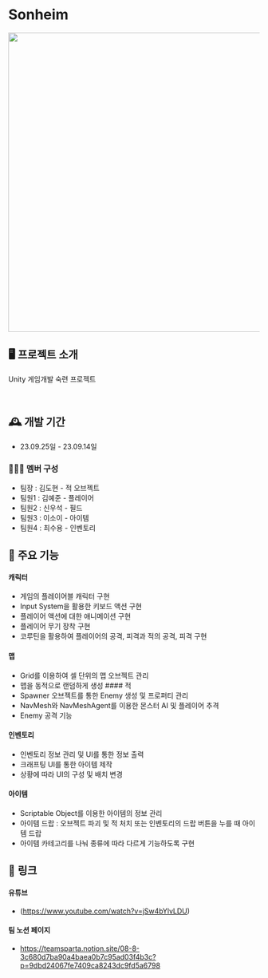 
# Sonheim
<img src="https://github.com/Annual-8-Trillion/Sonheim/assets/125940144/7326fa21-ff8b-45f8-b686-a15f3cb11e8b" width=600>

## 🖥️ 프로젝트 소개
Unity 게임개발 숙련 프로젝트

<br> 

## 🕰️ 개발 기간 
* 23.09.25일 - 23.09.14일 
### 🧑‍🤝‍🧑 멤버 구성 
- 팀장 : 김도현 - 적 오브젝트 
- 팀원1 : 김예준 - 플레이어 
- 팀원2 : 신우석 - 필드 
- 팀원3 : 이소이 - 아이템 
- 팀원4 : 최수용 - 인벤토리 

## 📌 주요 기능 
#### 캐릭터 
- 게임의 플레이어블 캐릭터 구현 
- Input System을 활용한 키보드 액션 구현 
- 플레이어 액션에 대한 애니메이션 구현 
- 플레이어 무기 장착 구현 
- 코루틴을 활용하여 플레이어의 공격, 피격과 적의 공격, 피격 구현 
#### 맵 
- Grid를 이용하여 셀 단위의 맵 오브젝트 관리 
- 맵을 동적으로 랜덤하게 생성 #### 적 
- Spawner 오브젝트를 통한 Enemy 생성 및 프로퍼티 관리 
- NavMesh와 NavMeshAgent를 이용한 몬스터 AI 및 플레이어 추격 
- Enemy 공격 기능 
#### 인벤토리 
- 인벤토리 정보 관리 및 UI를 통한 정보 출력 
- 크래프팅 UI를 통한 아이템 제작 
- 상황에 따라 UI의 구성 및 배치 변경 
#### 아이템 
- Scriptable Object를 이용한 아이템의 정보 관리 
- 아이템 드랍 : 오브젝트 파괴 및 적 처치 또는 인벤토리의 드랍 버튼을 누를 때 아이템 드랍 
- 아이템 카테고리를 나눠 종류에 따라 다르게 기능하도록 구현 

## 📌 링크 
#### 유튜브 
- (https://www.youtube.com/watch?v=jSw4bYlvLDU) 
#### 팀 노션 페이지 
- https://teamsparta.notion.site/08-8-3c680d7ba90a4baea0b7c95ad03f4b3c?p=9dbd24067fe7409ca8243dc9fd5a6798
